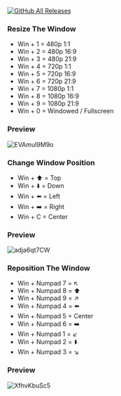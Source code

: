 [![GitHub All Releases](https://img.shields.io/github/downloads/afkarxyz/Window-Helper/total?style=for-the-badge)](https://github.com/afkarxyz/Window-Helper/releases)

### Resize The Window

- Win + 1 = 480p 1:1
- Win + 2 = 480p 16:9
- Win + 3 = 480p 21:9
- Win + 4 = 720p 1:1
- Win + 5 = 720p 16:9
- Win + 6 = 720p 21:9
- Win + 7 = 1080p 1:1
- Win + 8 = 1080p 16:9
- Win + 9 = 1080p 21:9
- Win + 0 = Windowed / Fullscreen

### Preview

![EVAmuI9M9o](https://github.com/afkarxyz/Window-Helper/assets/173781715/b78090ab-d4dd-4497-9cb0-5ee10aa1608d)

### Change Window Position

- Win + ⬆️ = Top
- Win + ⬇️ = Down
- Win + ⬅️ = Left
- Win + ➡️ = Right
- Win + C = Center
  
### Preview

![adja6qt7CW](https://github.com/afkarxyz/Window-Helper/assets/173781715/e2869fda-e20a-47e1-a3c7-41ab431590af)

### Reposition The Window

- Win + Numpad 7 = ↖️
- Win + Numpad 8 = ⬆️
- Win + Numpad 9 = ↗️
- Win + Numpad 4 = ⬅️
- Win + Numpad 5 = Center
- Win + Numpad 6 = ➡️
- Win + Numpad 1 = ↙️
- Win + Numpad 2 = ⬇️
- Win + Numpad 3 = ↘️

### Preview

![XfhvKbuSc5](https://github.com/afkarxyz/Window-Helper/assets/173781715/569bc336-97be-4c27-80d1-67e451e1ee8a)
